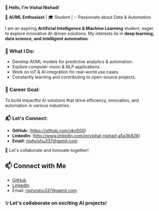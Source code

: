 **👋 Hello, I'm Vishal Nishad!**

🔹 **AI/ML Enthusiast** | 🎓 Student | 💡 Passionate about Data & Automation

I am an aspiring **Artificial Intelligence & Machine Learning** student, eager to explore innovative AI-driven solutions. My interests lie in **deep learning, data science, and intelligent automation**.

### 🚀 What I Do:
- Develop AI/ML models for predictive analytics & automation.
- Explore computer vision & NLP applications.
- Work on IoT & AI integration for real-world use cases.
- Constantly learning and contributing to open-source projects.

### 🎯 Career Goal:
To build impactful AI solutions that drive efficiency, innovation, and automation in various industries.

### 📬 Let's Connect:
- **GitHub:** (https://github.com/vkn500) 
- **LinkedIn:** (http://www.linkedin.com/in/vishal-nishad-a5a3b826) 
- **Email:** nishvishu337@gamil.com  

🚀 Let's collaborate and innovate together!


## 📫 Connect with Me
- [GitHub](https://github.com/vkn500)
- [LinkedIn](http://www.linkedin.com/in/vishal-nishad-a5a3b826a) 
- Email: nishvishu337@gamil.com 

### 💡 Let's collaborate on exciting AI projects!
